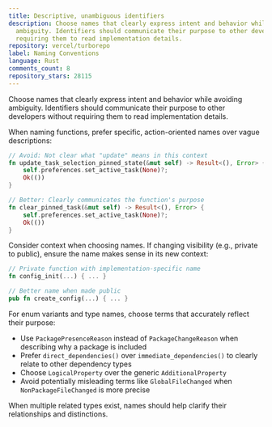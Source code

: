 ```yaml
---
title: Descriptive, unambiguous identifiers
description: Choose names that clearly express intent and behavior while avoiding
  ambiguity. Identifiers should communicate their purpose to other developers without
  requiring them to read implementation details.
repository: vercel/turborepo
label: Naming Conventions
language: Rust
comments_count: 8
repository_stars: 28115
---
```


Choose names that clearly express intent and behavior while avoiding ambiguity. Identifiers should communicate their purpose to other developers without requiring them to read implementation details.

When naming functions, prefer specific, action-oriented names over vague descriptions:
```rust
// Avoid: Not clear what "update" means in this context
fn update_task_selection_pinned_state(&mut self) -> Result<(), Error> {
    self.preferences.set_active_task(None)?;
    Ok(())
}

// Better: Clearly communicates the function's purpose
fn clear_pinned_task(&mut self) -> Result<(), Error> {
    self.preferences.set_active_task(None)?;
    Ok(())
}
```

Consider context when choosing names. If changing visibility (e.g., private to public), ensure the name makes sense in its new context:
```rust
// Private function with implementation-specific name
fn config_init(...) { ... }

// Better name when made public
pub fn create_config(...) { ... }
```

For enum variants and type names, choose terms that accurately reflect their purpose:
- Use `PackagePresenceReason` instead of `PackageChangeReason` when describing why a package is included
- Prefer `direct_dependencies()` over `immediate_dependencies()` to clearly relate to other dependency types
- Choose `LogicalProperty` over the generic `AdditionalProperty`
- Avoid potentially misleading terms like `GlobalFileChanged` when `NonPackageFileChanged` is more precise

When multiple related types exist, names should help clarify their relationships and distinctions.